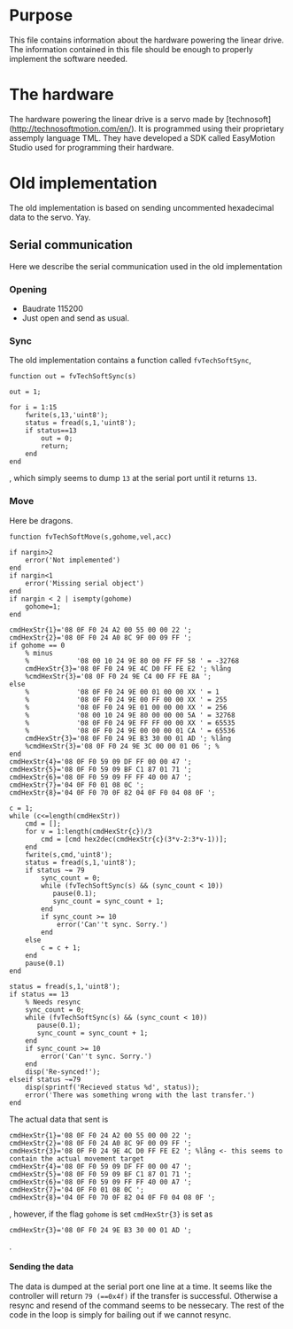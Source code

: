# Purpose

This file contains information about the hardware powering the linear drive. The
information contained in this file should be enough to properly implement the
software needed.

# The hardware 

The hardware powering the linear drive is a servo made by [technosoft]
(http://technosoftmotion.com/en/). It is programmed using their proprietary
assemply language TML. They have developed a SDK called EasyMotion Studio used
for programming their hardware. 

# Old implementation

The old implementation is based on sending uncommented hexadecimal data to the
servo. Yay.

## Serial communication

Here we describe the serial communication used in the old implementation

### Opening
* Baudrate 115200
* Just open and send as usual.

### Sync

The old implementation contains a function called `fvTechSoftSync`,
```
function out = fvTechSoftSync(s)

out = 1;

for i = 1:15
	fwrite(s,13,'uint8');
    status = fread(s,1,'uint8');
    if status==13
        out = 0;
        return;
    end
end
```
, which simply seems to dump `13` at the serial port until it returns `13`.

### Move

Here be dragons.

```
function fvTechSoftMove(s,gohome,vel,acc)

if nargin>2
    error('Not implemented')
end
if nargin<1
    error('Missing serial object')
end
if nargin < 2 | isempty(gohome)
    gohome=1;
end

cmdHexStr{1}='08 0F F0 24 A2 00 55 00 00 22 ';
cmdHexStr{2}='08 0F F0 24 A0 8C 9F 00 09 FF ';
if gohome == 0
    % minus
    %            '08 00 10 24 9E 80 00 FF FF 58 ' = -32768
    cmdHexStr{3}='08 0F F0 24 9E 4C D0 FF FE E2 '; %lång
    %cmdHexStr{3}='08 0F F0 24 9E C4 00 FF FE 8A ';
else
    %            '08 0F F0 24 9E 00 01 00 00 XX ' = 1
	%            '08 0F F0 24 9E 00 FF 00 00 XX ' = 255
	%            '08 0F F0 24 9E 01 00 00 00 XX ' = 256
    %            '08 00 10 24 9E 80 00 00 00 5A ' = 32768
    %            '08 0F F0 24 9E FF FF 00 00 XX ' = 65535
    %            '08 0F F0 24 9E 00 00 00 01 CA ' = 65536
    cmdHexStr{3}='08 0F F0 24 9E B3 30 00 01 AD '; %lång
    %cmdHexStr{3}='08 0F F0 24 9E 3C 00 00 01 06 '; %
end
cmdHexStr{4}='08 0F F0 59 09 DF FF 00 00 47 ';
cmdHexStr{5}='08 0F F0 59 09 BF C1 87 01 71 ';
cmdHexStr{6}='08 0F F0 59 09 FF FF 40 00 A7 ';
cmdHexStr{7}='04 0F F0 01 08 0C ';
cmdHexStr{8}='04 0F F0 70 0F 82 04 0F F0 04 08 0F ';

c = 1;
while (c<=length(cmdHexStr))
    cmd = [];
    for v = 1:length(cmdHexStr{c})/3
        cmd = [cmd hex2dec(cmdHexStr{c}(3*v-2:3*v-1))];
    end
    fwrite(s,cmd,'uint8');
    status = fread(s,1,'uint8');
    if status ~= 79
        sync_count = 0;
        while (fvTechSoftSync(s) && (sync_count < 10))
           pause(0.1);
           sync_count = sync_count + 1;
        end
        if sync_count >= 10
            error('Can''t sync. Sorry.')
        end
    else
        c = c + 1;
    end
	pause(0.1)
end

status = fread(s,1,'uint8');
if status == 13
    % Needs resync
    sync_count = 0;
    while (fvTechSoftSync(s) && (sync_count < 10))
       pause(0.1);
       sync_count = sync_count + 1;
    end
    if sync_count >= 10
        error('Can''t sync. Sorry.')
    end
    disp('Re-synced!');
elseif status ~=79
    disp(sprintf('Recieved status %d', status));
    error('There was something wrong with the last transfer.')
end
```

The actual data that sent is
```
cmdHexStr{1}='08 0F F0 24 A2 00 55 00 00 22 ';
cmdHexStr{2}='08 0F F0 24 A0 8C 9F 00 09 FF ';
cmdHexStr{3}='08 0F F0 24 9E 4C D0 FF FE E2 '; %lång <- this seems to contain the actual movement target
cmdHexStr{4}='08 0F F0 59 09 DF FF 00 00 47 ';
cmdHexStr{5}='08 0F F0 59 09 BF C1 87 01 71 ';
cmdHexStr{6}='08 0F F0 59 09 FF FF 40 00 A7 ';
cmdHexStr{7}='04 0F F0 01 08 0C ';
cmdHexStr{8}='04 0F F0 70 0F 82 04 0F F0 04 08 0F ';
```
, however, if the flag `gohome` is set `cmdHexStr{3}` is set as
```
cmdHexStr{3}='08 0F F0 24 9E B3 30 00 01 AD ';
```
.
#### Sending the data

The data is dumped at the serial port one line at a time. It seems like the
controller will return `79 (==0x4f)` if the transfer is successful. Otherwise a
resync and resend of the command seems to be nessecary. The rest of the code in
the loop is simply for bailing out if we cannot resync.


